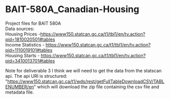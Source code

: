 # BAIT-580A_Canadian-Housing
Project files for BAIT 580A  
Data sources:   
Housing Prices -https://www150.statcan.gc.ca/t1/tbl1/en/tv.action?pid=1810020501#tables  
Income Statistics - https://www150.statcan.gc.ca/t1/tbl1/en/tv.action?pid=1110019101#tables  
Housing Starts - https://www150.statcan.gc.ca/t1/tbl1/en/tv.action?pid=3410013701#tables


Note for deliverable 3 I think we will need to get the data from the statscan api. The api URI is structured:  "https://www150.statcan.gc.ca/t1/wds/rest/getFullTableDownloadCSV/TABLENUMBER/en" which will download the zip file containing the csv file and metadata file. 
